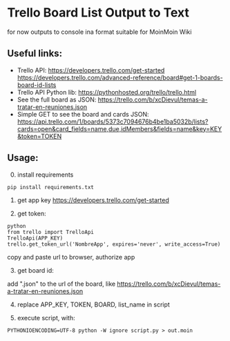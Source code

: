 # Trello Board List Output to Text
for now outputs to console ina  format suitable for MoinMoin Wiki

## Useful links:

* Trello API:
https://developers.trello.com/get-started
https://developers.trello.com/advanced-reference/board#get-1-boards-board-id-lists
* Trello API Python lib:
https://pythonhosted.org/trello/trello.html
* See the full board as JSON:
https://trello.com/b/xcDievul/temas-a-tratar-en-reuniones.json
* Simple GET to see the board and cards JSON:
https://api.trello.com/1/boards/5373c7094676b4be1ba5032b/lists?cards=open&card_fields=name,due,idMembers&fields=name&key=KEY&token=TOKEN

## Usage:

0. install requirements
```
pip install requirements.txt
```

1. get app key
https://developers.trello.com/get-started

2. get token:
```
python
from trello import TrelloApi
TrelloApi(APP_KEY)
trello.get_token_url('NombreApp', expires='never', write_access=True)
```
copy and paste url to browser, authorize app

3. get board id:

add ".json" to the url of the board, like https://trello.com/b/xcDievul/temas-a-tratar-en-reuniones.json

4. replace APP_KEY, TOKEN, BOARD, list_name in script

5. execute script, with:
```
PYTHONIOENCODING=UTF-8 python -W ignore script.py > out.moin
```
